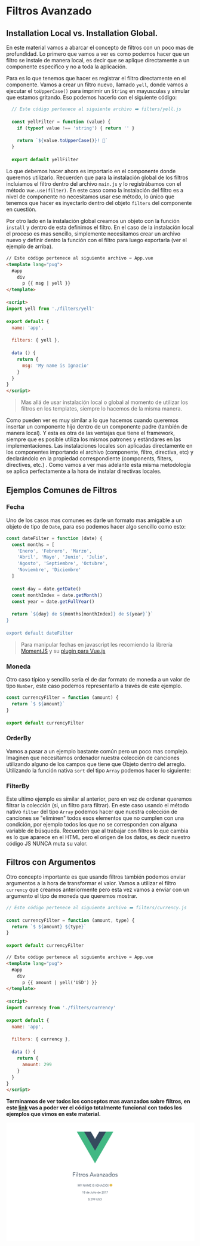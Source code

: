 # Filtros Avanzado

## Installation Local vs. Installation Global.
En este material vamos a abarcar el concepto de filtros con un poco mas de profundidad.
Lo primero que vamos a ver es como podemos hacer que un filtro se instale de manera local, es decir que se aplique directamente a un componente especifico y no a toda la aplicación.

Para es lo que tenemos que hacer es registrar el filtro directamente en el componente. Vamos a crear un filtro nuevo, llamado `yell`, donde vamos a ejecutar el `toUpperCase()` para imprimir un `String` en mayusculas y simular que estamos gritando. Eso podemos hacerlo con el siguiente código:

```javascript
  // Este código pertenece al siguiente archivo ➡️ filters/yell.js

  const yellFilter = function (value) {
    if (typeof value !== 'string') { return '' }

    return `${value.toUpperCase()}! 😤`
  }

  export default yellFilter
```

Lo que debemos hacer ahora es importarlo en el componente donde queremos utilizarlo. Recuerden que para la instalación global de los filtros incluíamos el filtro dentro del archivo `main.js` y lo registrábamos con el método `Vue.use(filter)`. En este caso como la instalación del filtro es a nivel de componente no necesitamos usar ese método, lo único que tenemos que hacer es inyectarlo dentro del objeto `filters` del componente en cuestión.

Por otro lado en la instalación global creamos un objeto con la función `install` y dentro de esta definimos el filtro. En el caso de la instalación local el proceso es mas sencillo, simplemente necesitamos crear un archivo nuevo y definir dentro la función con el filtro para luego exportarla (ver el ejemplo de arriba).

```html
// Este código pertenece al siguiente archivo ➡️ App.vue
<template lang="pug">
  #app
    div
      p {{ msg | yell }}
</template>

<script>
import yell from './filters/yell'

export default {
  name: 'app',

  filters: { yell },

  data () {
    return {
      msg: 'My name is Ignacio'
    }
  }
}
</script>
```

> Mas allá de usar instalación local o global al momento de utilizar los filtros en los templates, siempre lo hacemos de la misma manera.

Como pueden ver es muy similar a lo que hacemos cuando queremos insertar un componente hijo dentro de un componente padre (también de manera local). Y esta es otra de las ventajas que tiene el framework, siempre que es posible utiliza los mismos patrones y estándares en las implementaciones.
Las instalaciones locales son aplicadas directamente en los componentes importando el archivo (componente, filtro, directiva, etc) y declarándolo en la propiedad correspondiente (components, filters, directives, etc.) . Como vamos a ver mas adelante esta misma metodología se aplica perfectamente a la hora de instalar directivas locales.

## Ejemplos Comunes de Filtros

### Fecha
Uno de los casos mas comunes es darle un formato mas amigable a un objeto de tipo de `Date`, para eso podemos hacer algo sencillo como esto:

```javascript
const dateFilter = function (date) {
  const months = [
    'Enero', 'Febrero', 'Marzo',
    'Abril', 'Mayo', 'Junio', 'Julio',
    'Agosto', 'Septiembre', 'Octubre',
    'Noviembre', 'Diciembre'
  ]

  const day = date.getDate()
  const monthIndex = date.getMonth()
  const year = date.getFullYear()

  return `${day} de ${months[monthIndex]} de ${year}`}`
}

export default dateFilter
```

> Para manipular fechas en javascript les recomiendo la librería [MomentJS](https://momentjs.com/) y su [plugin para Vue.js](https://github.com/brockpetrie/vue-moment)

### Moneda
Otro caso típico y sencillo seria el de dar formato de moneda a un valor de tipo `Number`, este caso podemos representarlo a través de este ejemplo.

```javascript
const currencyFilter = function (amount) {
  return `$ ${amount}`
}

export default currencyFilter
```

### OrderBy
Vamos a pasar a un ejemplo bastante común pero un poco mas complejo. Imaginen que necesitamos ordenador nuestra colección de canciones utilizando alguno de los campos que tiene que Objeto dentro del arreglo. Utilizando la función nativa `sort` del tipo `Array` podemos hacer lo siguiente:

### FilterBy
Este ultimo ejemplo es similar al anterior, pero en vez de ordenar queremos filtrar la colección (si, un filtro para filtrar). En este caso usando el método nativo `filter` del tipo `Array` podemos hacer que nuestra colección de canciones se "eliminen" todos esos elementos que no cumplen con una condición, por ejemplo todos los que no se corresponden con alguna variable de búsqueda. Recuerden que al trabajar con filtros lo que cambia es lo que aparece en el HTML pero el origen de los datos, es decir nuestro código JS NUNCA muta su valor.

## Filtros con Argumentos

Otro concepto importante es que usando filtros también podemos enviar argumentos a la hora de transformar el valor. Vamos a utilizar el filtro `currency` que creamos anteriormente pero esta vez vamos a enviar con un argumento el tipo de moneda que queremos mostrar.

```javascript
// Este código pertenece al siguiente archivo ➡️ filters/currency.js

const currencyFilter = function (amount, type) {
  return `$ ${amount} ${type}`
}

export default currencyFilter
```

```html
// Este código pertenece al siguiente archivo ➡️ App.vue
<template lang="pug">
  #app
    div
      p {{ amount | yell('USD') }}
</template>

<script>
import currency from './filters/currency'

export default {
  name: 'app',

  filters: { currency },

  data () {
    return {
      amount: 299
    }
  }
}
</script>
```

**Terminamos de ver todos los conceptos mas avanzados sobre filtros, en este [link](https://github.com/platzi/curso-vue-ejemplos/tree/filters) vas a poder ver el código totalmente funcional con todos los ejemplos que vimos en este material.**

![filters](./src/assets/filters.png)
